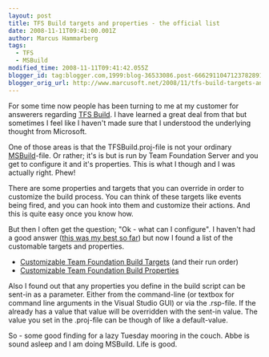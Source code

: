 ```yaml
---
layout: post
title: TFS Build targets and properties - the official list
date: 2008-11-11T09:41:00.001Z
author: Marcus Hammarberg
tags:
  - TFS
  - MSBuild
modified_time: 2008-11-11T09:41:42.055Z
blogger_id: tag:blogger.com,1999:blog-36533086.post-6662911047123782891
blogger_orig_url: http://www.marcusoft.net/2008/11/tfs-build-targets-and-properties.html
---
```




For some time now people has been turning to me at my customer for
answerers regarding [TFS
Build](http://msdn.microsoft.com/en-us/library/ms181710(VS.80).aspx). I
have learned a great deal from that but sometimes I feel like I haven't
made sure that I understood the underlying thought from Microsoft.

One of those areas is that the TFSBuild.proj-file is not your ordinary
[MSBuild](http://msdn.microsoft.com/en-us/library/ms171452.aspx)-file.
Or rather; it's is but is run by Team Foundation Server and you get to
configure it and it's properties. This is what I though and I was
actually right. Phew!

There are some properties and targets that you can override in order to
customize the build process. You can think of these targets like events
being fired, and you can hook into them and customize their actions. And
this is quite easy once you know how.

But then I often get the question; "Ok - what can I configure". I
haven't had a good answer ([this was my best so
far](http://www.marcusoft.net/2007/05/teamsystem-builds.html)) but now I
found a list of the customable targets and properties.

- [Customizable Team Foundation Build
    Targets](http://msdn.microsoft.com/en-us/library/aa337604.aspx) (and
    their run order)
- [Customizable Team Foundation Build
    Properties](http://msdn.microsoft.com/en-us/library/aa337598.aspx)

Also I found out that any properties you define in the build script can
be sent-in as a parameter. Either from the command-line (or textbox for
command line arguments in the Visual Studio GUI) or via the .rsp-file.
If the already has a value that value will be overridden with the
sent-in value. The value you set in the .proj-file can be though of like
a default-value.

So - some good finding for a lazy Tuesday mooring in the couch. Abbe is
sound asleep and I am doing MSBuild. Life is good.
